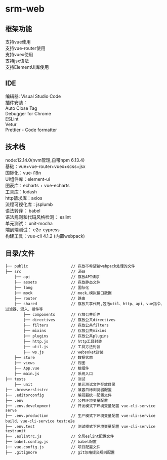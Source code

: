 # srm-web

## 框架功能
支持vue使用  
支持vue-router使用  
支持vuex使用  
支持jsx语法  
支持ElementUI库使用  

## IDE

编辑器: Visual Studio Code  
插件安装：  
Auto Close Tag  
Debugger for Chrome  
ESLint  
Vetur  
Prettier - Code formatter

## 技术栈
node:12.14.0(nvm管理,自带npm 6.13.4)  
基础：vue+vue-router+vuex+scss+jsx   
国际化：vue-i18n  
UI组件库：element-ui  
图表库：echarts + vue-echarts  
工具库：lodash  
http请求库：axios  
流程可视化库：jsplumb  
语法转译： babel  
语法规则和代码风格检测： eslint  
单元测试： unit-mocha  
端到端测试： e2e-cypress  
构建工具：vue-cli 4.1.2  (内置webpack)  

## 目录/文件
```
├── public                   // 存放不希望被webpack处理的文件
├── src                      // 源码
    ├── api                  // 存放API请求
    ├── assets               // 存放静态文件
    ├── lang                 // 国际化
    ├── mock                 // mock,模拟接口数据
    ├── router               // 路由
    ├── shared               // 存放共享代码,包括util、http、api、vue指令、过滤器、混入、插件等
        ├── components       // 存放公共组件
        ├── directives       // 存放公共directives
        ├── filters          // 存放公共filters
        ├── mixins           // 存放公共mixins
        ├── plugins          // 存放公共plugins
        ├── http.js          // http工具封装
        ├── util.js          // 工具方法封装
        ├── ws.js            // websoket封装
    ├── store                // 数据状态
    ├── views                // 视图
    ├── App.vue              // 根组件
    ├── main.js              // 系统入口
├── tests                    // 测试
    ├── unit                 // 单元测试文件存放目录
├── .browserslistrc          // 兼容目标浏览器配置
├── .editorconfig            // 编辑器统一配置文件
├── .env                     // 公共环境变量配置
├── .env.development         // 开发模式下环境变量配置 vue-cli-service serve
├── .env.production          // 生产模式下环境变量配置 vue-cli-service build、vue-cli-service test:e2e
├── .env.test                // 测试模式下环境变量配置 vue-cli-service test:unit
├── .eslintrc.js             // 全局eslint配置文件
├── babel.config.js          // babel配置
├── vue.config.js            // 项目配置文件
├── .gitignore               // git忽略提交规则配置
```
